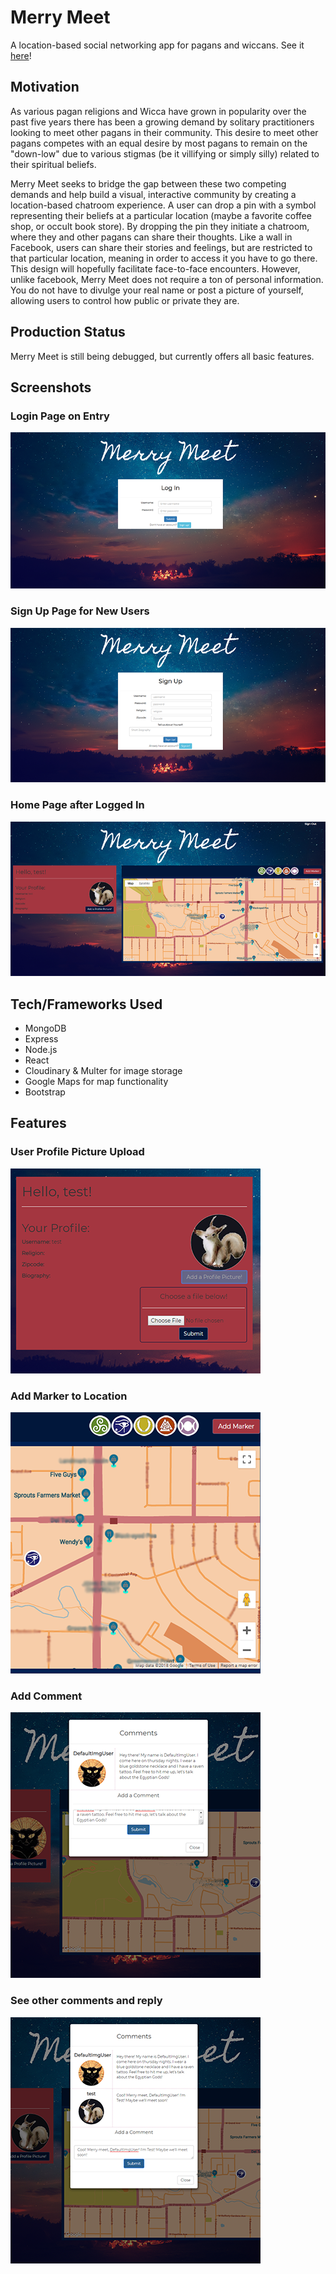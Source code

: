 # Merry Meet

A location-based social networking app for pagans and wiccans. See it [here](https://aqueous-savannah-50488.herokuapp.com/)!

## Motivation

As various pagan religions and Wicca have grown in popularity over the past five years there has been a growing demand by solitary practitioners looking to meet other pagans in their community. This desire to meet other pagans competes with an equal desire by most pagans to remain on the "down-low" due to various stigmas (be it villifying or simply silly) related to their spiritual beliefs. 

Merry Meet seeks to bridge the gap between these two competing demands and help build a visual, interactive community by creating a location-based chatroom experience. A user can drop a pin with a symbol representing their beliefs at a particular location (maybe a favorite coffee shop, or occult book store). By dropping the pin they initiate a chatroom, where they and other pagans can share their thoughts. Like a wall in Facebook, users can share their stories and feelings, but are restricted to that particular location, meaning in order to access it you have to go there. This design will hopefully facilitate face-to-face encounters. However, unlike facebook, Merry Meet does not require a ton of personal information. You do not have to divulge your real name or post a picture of yourself, allowing users to control how public or private they are. 

## Production Status

Merry Meet is still being debugged, but currently offers all basic features. 

## Screenshots

### Login Page on Entry
![Login Page](./readmeimages/signIn.png)

### Sign Up Page for New Users
![Signup Page](./readmeimages/signUp.png)

### Home Page after Logged In
![Home Page](./readmeimages/homePage.png)


## Tech/Frameworks Used

+ MongoDB
+ Express
+ Node.js
+ React
+ Cloudinary & Multer for image storage
+ Google Maps for map functionality
+ Bootstrap

## Features

### User Profile Picture Upload
![Picture Upload](./readmeimages/fileUpload.png)

### Add Marker to Location
![Add Marker](./readmeimages/addMarker.png)

### Add Comment
![Add Comment](./readmeimages/addComment1.png)

### See other comments and reply
![Add Comment 2](./readmeimages/addComment2.png)
